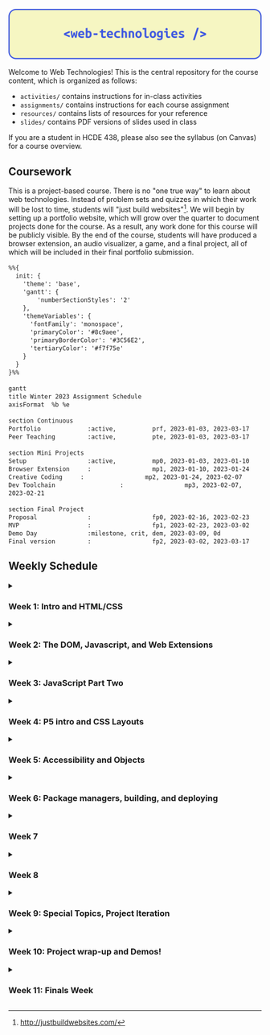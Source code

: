 ![](/assets/header.png)

Welcome to Web Technologies! This is the central repository for the course
content, which is organized as follows:

- `activities/` contains instructions for in-class activities
- `assignments/` contains instructions for each course assignment
- `resources/` contains lists of resources for your reference
- `slides/` contains PDF versions of slides used in class

If you are a student in HCDE 438, please also see the syllabus (on Canvas) for a
course overview.

## Coursework

This is a project-based course. There is no "one true way" to learn about web
technologies. Instead of problem sets and quizzes in which their work will be
lost to time, students will "just build websites"[^justbuildwebsites]. We will
begin by setting up a portfolio website, which will grow over the quarter to
document projects done for the course. As a result, any work done for this
course will be publicly visible. By the end of the course, students will have
produced a browser extension, an audio visualizer, a game, and a final project,
all of which will be included in their final portfolio submission.

```mermaid
%%{
  init: {
    'theme': 'base',
    'gantt': {
        'numberSectionStyles': '2'
    },
    'themeVariables': {
      'fontFamily': 'monospace',
      'primaryColor': '#8c9aee',
      'primaryBorderColor': '#3C56E2',
      'tertiaryColor': '#f7f75e'
    }
  }
}%%

gantt
title Winter 2023 Assignment Schedule
axisFormat  %b %e

section Continuous
Portfolio             :active,          prf, 2023-01-03, 2023-03-17
Peer Teaching         :active,          pte, 2023-01-03, 2023-03-17

section Mini Projects
Setup                 :active,          mp0, 2023-01-03, 2023-01-10
Browser Extension     :                 mp1, 2023-01-10, 2023-01-24
Creative Coding     :                 mp2, 2023-01-24, 2023-02-07
Dev Toolchain                  :                 mp3, 2023-02-07, 2023-02-21

section Final Project
Proposal              :                 fp0, 2023-02-16, 2023-02-23
MVP                   :                 fp1, 2023-02-23, 2023-03-02
Demo Day              :milestone, crit, dem, 2023-03-09, 0d
Final version         :                 fp2, 2023-03-02, 2023-03-17
```

## Weekly Schedule

<details><summary><h3>Week 1: Intro and HTML/CSS</h3></summary>

#### 1.1 January 3: Welcome and Environment Setup

- Assignments
  - Assigned: [MP0: Portfolio site setup](assignments/mp0_setup.md)
- In class
  - [slides](slides/1.1.pdf)
  - Welcome and course overview
  - Intro survey (link on Canvas)
  - Join the Discord (link on Canvas)
  - Work Time: [Environment setup activity](activities/01_environment_setup.md)
- After class
  - Get your environments set up and work on MP0

#### 1.2 January 5: HTML/CSS Intro

- In class
  - [slides](slides/1.2.pdf)
  - Demo: Git review: cloning a repo, editing content, pushing changes
  - Demo: MP0 Walkthrough
  - Demo: HTML/CSS
  - Work Time: MP0
- After class
  - Continue working on MP0

</details>

<details><summary><h3>Week 2: The DOM, Javascript, and Web Extensions</h3></summary>

#### 2.1 January 10: Javascript Intro

- Assignments
  - Due: MP0
  - Assigned: [MP1: Browser Extension](/assignments/mp1_extension.md)
- In-class
  - [slides](slides/2.1.pdf)
  - Share MP0
  - JavaScript Intro
  - Intro to the DOM - Codepen Live demos:
    - [Creating and adding elements](https://codepen.io/branchwelder/pen/oNMZbrG)
    - [Adding different kinds of event listeners](https://codepen.io/branchwelder/pen/abjJNmw)
    - [Querying the DOM and randomizing colors](https://codepen.io/branchwelder/pen/vYayyOP)
  - Work time: [JS and the DOM activity](/activities/02_js_and_the_dom.md)
- After class
  - Continue working on the activity, start MP1 if you would like

#### 2.2 January 12 Browser Extensions

- In-class
  - [slides](slides/2.2.pdf)
  - Intro to browser extensions
  - Demo: MP1 walkthrough
  - Brainstorm MP1 ideas
  - Work time: MP1
- After class
  - Work on MP1

</details>

<details><summary><h3>Week 3: JavaScript Part Two</h3></summary>

#### 3.1 January 17 Functions

- In-class
  - [slides](slides/3.1.pdf)
  - More on functions in JavaScript
  - Demo example: Message passing
  - Activity: Make extension work groups
  - Work time
- After class
  - Work on MP1

#### 3.2 January 19 Async/Await

- In-class
  - [slides](slides/3.2_async.pdf)
  - Check-in [survey](https://forms.gle/4P5cVzejdHEeiNco6)
  - How to turn in MP1
  - Scope and async/await
  - Async walkthrough demo
  - Work time!
- After class
  - Work on MP1

</details>

<details><summary><h3>Week 4: P5 intro and CSS Layouts</h3></summary>

#### 4.1 January 24 P5 Intro

- Assignments
  - Due: MP1
  - Assigned: MP2
- In-class
  - [slides](slides/4.1_p5.pdf)
  - Share back MP1!
  - Break
  - Introducing MP2 - Creative code!
  - Work time - get started on MP2

#### 4.2 January 26 CSS Layouts

- In-class
  - [slides](slides/4.2_flex_and_grid.pdf)
  - CSS Flex and Grid
  - Example walkthroughs
  - Break
  - Work time: [CSS Layouts](activities/03_css_layouts.md) for building your MP2
    gallery page!
- After class
  - Keep working on MP2

</details>

<details><summary><h3>Week 5: Accessibility and Objects</h3></summary>

#### 5.1 January 31 Portfolio Accessibility

- In-class
  - [slides](slides/5.1_portfolio_accessibility.pdf)
  - Announcements
  - Final Portfolio and accessibility
  - Activity: [Portfolio accessibility prompts](activities/04_accessibility.md)
  - Work time: Continue MP2

#### 5.2 February 2 Objects Review

- In-class
  - [slides](slides/5.2_objects_sound.pdf)
  - Objects Review
  - Activity: [Objects review](activities/05_objects.md)
  - Demo: Interactive audio
  - Work time: Continue MP2
- After class
  - Finish MP2!

</details>

<details><summary><h3>Week 6: Package managers, building, and deploying </h3></summary>

#### 6.1 February 7 Setting up a dev toolchain

- Due
  - MP2
- In-class
  - [slides](slides/6.1_dev_toolchain.pdf)
  - Share-back: MP2: Creative coding
  - put links to your gallery in
    [this google sheet](https://docs.google.com/spreadsheets/d/14LjYYlbOY524lPOKtt1Rvq2j5QLzFhkfwSUaie53wwg/edit?usp=sharing)
  - Break and install Node
  - Activity and demo: [dev toolchain setup](/activities/06_toolchain.md)
- Until next class
  - Think about which libraries you would like to use for MP3 for a game or data
    viz
  - Add your project ideas to
    [this spreadsheet](https://docs.google.com/spreadsheets/d/17B3bpdfW-q758DuU1a0raZqZfBNiVHhoBALBXfg_918/edit?usp=sharing)
  - I will check in with you next class on MP3

#### 6.2 February 9: Starting MP3

- In-class
  - Begin [MP3: Dev Toolchain](assignments/mp3_dev_toolchain.md)
  - MP3 brainstorming and checkins
  - Create MP3 work groups from the
    [spreadsheet](https://docs.google.com/spreadsheets/d/17B3bpdfW-q758DuU1a0raZqZfBNiVHhoBALBXfg_918/edit?usp=sharing)
  - MP3 work time

</details>

<details><summary><h3>Week 7</h3></summary>

#### 7.1 February 14 _NO CLASS - HANNAH TRAVELING_

- Outside class
  - Continue MP3

#### 7.2 February 16

</details>

<details><summary><h3>Week 8</h3></summary>

#### 8.1 February 21

- Due
  - MP3
- In-class
  - MP3 Share
  - Final Project Brainstorming
  - Planning your projects

#### 8.2 February 23

- **DUE: FP0 - Final Project Proposal**
- In-class
  - FP0 Share
  - TBD Special topics
  - Project work time

</details>

<details><summary><h3>Week 9: Special Topics, Project Iteration</h3></summary>

#### 9.1 February 28

- In-class
  - TBD special topics
  - Project work time

#### 9.2 March 2

- **DUE: FP1 - MVP**
- In-class
  - Project work time

</details>

<details><summary><h3>Week 10: Project wrap-up and Demos!</h3></summary>

#### 10.1 March 7 Work time!

- In-class
  - Project work time

#### 10.2 March 9 Demo day!

- In-class
  - Wrap-up, looking forward
  - Final Projects demo day and fun!

</details>

<details><summary><h3>Week 11: Finals Week</h3></summary>

#### March 17

- **DUE: FP2: Final Project**
- **DUE: Final Portfolio**

</details>

[^justbuildwebsites]: http://justbuildwebsites.com/
